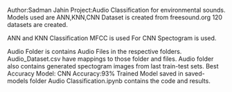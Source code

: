Author:Sadman Jahin
Project:Audio Classification for environmental sounds.
Models used are ANN,KNN,CNN
Dataset is created from freesound.org
120 datasets are created.

ANN and KNN Classification MFCC is used
For CNN Spectogram is used.

Audio Folder is contains Audio Files in the respective folders.
Audio_Dataset.csv have mappings to those folder and files.
Audio folder also contains generated spectogram images from last 
train-test sets.
Best Accuracy Model: CNN
Accuracy:93%
Trained Model saved in saved-models folder
Audio Classification.ipynb contains the code and results.   

